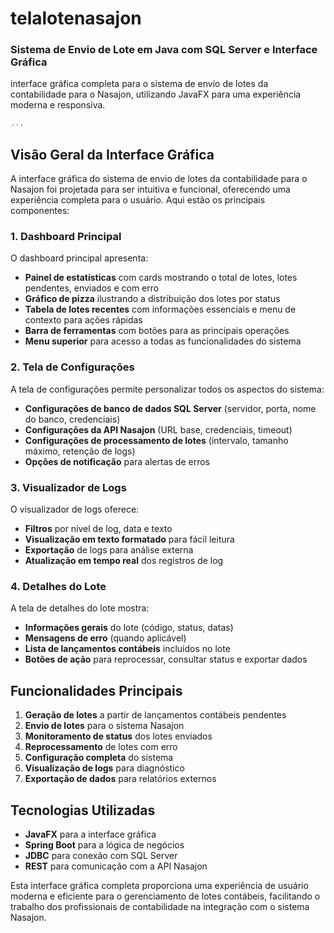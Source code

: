 # telalotenasajon

### Sistema de Envio de Lote em Java com SQL Server e Interface Gráfica

 interface gráfica completa para o sistema de envio de lotes da contabilidade para o Nasajon, utilizando JavaFX para uma experiência moderna e responsiva.

```javascript project="Sistema de Lote Nasajon - GUI" file="InterfaceGrafica.java"
...
```

## Visão Geral da Interface Gráfica

A interface gráfica do sistema de envio de lotes da contabilidade para o Nasajon foi projetada para ser intuitiva e funcional, oferecendo uma experiência completa para o usuário. Aqui estão os principais componentes:

### 1. Dashboard Principal





O dashboard principal apresenta:

- **Painel de estatísticas** com cards mostrando o total de lotes, lotes pendentes, enviados e com erro
- **Gráfico de pizza** ilustrando a distribuição dos lotes por status
- **Tabela de lotes recentes** com informações essenciais e menu de contexto para ações rápidas
- **Barra de ferramentas** com botões para as principais operações
- **Menu superior** para acesso a todas as funcionalidades do sistema


### 2. Tela de Configurações

A tela de configurações permite personalizar todos os aspectos do sistema:

- **Configurações de banco de dados SQL Server** (servidor, porta, nome do banco, credenciais)
- **Configurações da API Nasajon** (URL base, credenciais, timeout)
- **Configurações de processamento de lotes** (intervalo, tamanho máximo, retenção de logs)
- **Opções de notificação** para alertas de erros


### 3. Visualizador de Logs

O visualizador de logs oferece:

- **Filtros** por nível de log, data e texto
- **Visualização em texto formatado** para fácil leitura
- **Exportação** de logs para análise externa
- **Atualização em tempo real** dos registros de log


### 4. Detalhes do Lote

A tela de detalhes do lote mostra:

- **Informações gerais** do lote (código, status, datas)
- **Mensagens de erro** (quando aplicável)
- **Lista de lançamentos contábeis** incluídos no lote
- **Botões de ação** para reprocessar, consultar status e exportar dados


## Funcionalidades Principais

1. **Geração de lotes** a partir de lançamentos contábeis pendentes
2. **Envio de lotes** para o sistema Nasajon
3. **Monitoramento de status** dos lotes enviados
4. **Reprocessamento** de lotes com erro
5. **Configuração completa** do sistema
6. **Visualização de logs** para diagnóstico
7. **Exportação de dados** para relatórios externos


## Tecnologias Utilizadas

- **JavaFX** para a interface gráfica
- **Spring Boot** para a lógica de negócios
- **JDBC** para conexão com SQL Server
- **REST** para comunicação com a API Nasajon


Esta interface gráfica completa proporciona uma experiência de usuário moderna e eficiente para o gerenciamento de lotes contábeis, facilitando o trabalho dos profissionais de contabilidade na integração com o sistema Nasajon.
